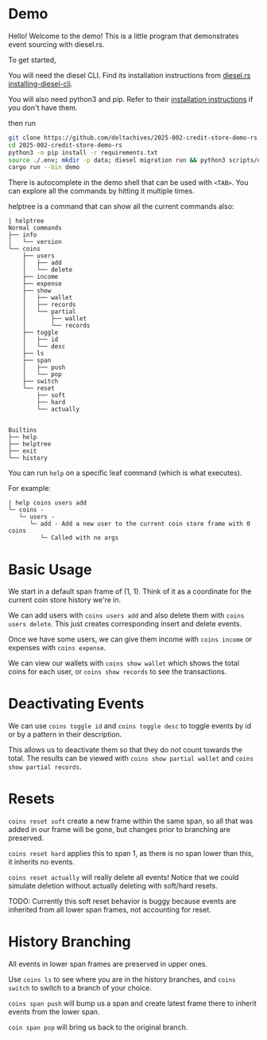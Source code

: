 # Demo

Hello! Welcome to the demo! This is a little program that demonstrates event sourcing with diesel.rs.

To get started,

You will need the diesel CLI. Find its installation instructions from [diesel.rs installing-diesel-cli](https://diesel.rs/guides/getting-started.html#installing-diesel-cli).

You will also need python3 and pip. Refer to their [installation instructions](https://pip.pypa.io/en/stable/installation/) if you don't have them.

then run

```sh
git clone https://github.com/deltachives/2025-002-credit-store-demo-rs.git
cd 2025-002-credit-store-demo-rs
python3 -m pip install -r requirements.txt
source ./.env; mkdir -p data; diesel migration run && python3 scripts/diesel-postprocess.py
cargo run --bin demo
```

There is autocomplete in the demo shell that can be used with `<TAB>`. You can explore all the commands by hitting it multiple times.

helptree is a command that can show all the current commands also:

```
| helptree
Normal commands
├── info
│   └── version
└── coins
    ├── users
    │   ├── add
    │   └── delete
    ├── income
    ├── expense
    ├── show
    │   ├── wallet
    │   ├── records
    │   └── partial
    │       ├── wallet
    │       └── records
    ├── toggle
    │   ├── id
    │   └── desc
    ├── ls
    ├── span
    │   ├── push
    │   └── pop
    ├── switch
    └── reset
        ├── soft
        ├── hard
        └── actually


Builtins
├── help
├── helptree
├── exit
└── history
```

You can run `help` on a specific leaf command (which is what executes).

For example:

```
| help coins users add
└─ coins -
   └─ users -
      └─ add - Add a new user to the current coin store frame with 0 coins
         └─ Called with no args
```

# Basic Usage

We start in a default span frame of (1, 1). Think of it as a coordinate for the current coin store history we're in.

We can add users with `coins users add` and also delete them with `coins users delete`. This just creates corresponding insert and delete events.

Once we have some users, we can give them income with `coins income` or expenses with `coins expense`.

We can view our wallets with `coins show wallet` which shows the total coins for each user, or `coins show records` to see the transactions.

# Deactivating Events

We can use `coins toggle id` and `coins toggle desc` to toggle events by id or by a pattern in their description.

This allows us to deactivate them so that they do not count towards the total. The results can be viewed with `coins show partial wallet` and `coins show partial records`.

# Resets

`coins reset soft` create a new frame within the same span, so all that was added in our frame will be gone, but changes prior to branching are preserved.

`coins reset hard` applies this to span 1, as there is no span lower than this, it inherits no events.

`coins reset actually` will really delete all events! Notice that we could simulate deletion without actually deleting with soft/hard resets.

TODO: Currently this soft reset behavior is buggy because events are inherited from all lower span frames, not accounting for reset.

# History Branching

All events in lower span frames are preserved in upper ones.

Use `coins ls` to see where you are in the history branches, and `coins switch` to switch to a branch of your choice.

`coins span push` will bump us a span and create latest frame there to inherit events from the lower span.

`coin span pop` will bring us back to the original branch.